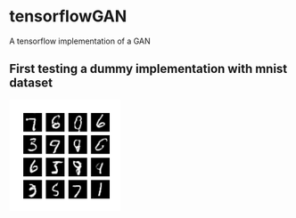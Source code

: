 # tensorflowGAN
A tensorflow implementation of a GAN

## First testing a dummy implementation with mnist dataset

<img src="https://github.com/SeaUrc/tensorflowGAN/blob/main/image_training_2.png?raw=true" height=200 width=200>
